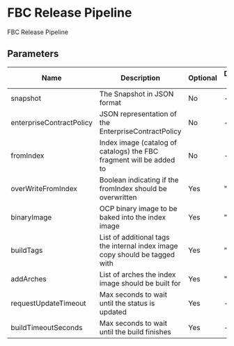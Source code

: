 # FBC Release Pipeline

FBC Release Pipeline

## Parameters

| Name | Description | Optional | Default value |
|------|-------------|----------|---------------|
| snapshot | The Snapshot in JSON format | No | - |
| enterpriseContractPolicy | JSON representation of the EnterpriseContractPolicy | No | - |
| fromIndex | Index image (catalog of catalogs) the FBC fragment will be added to | No | - |
| overWriteFromIndex | Boolean indicating if the fromIndex should be overwritten | Yes | "false" |
| binaryImage | OCP binary image to be baked into the index image | Yes | "" |
| buildTags | List of additional tags the internal index image copy should be tagged with | Yes | "[]"|
| addArches | List of arches the index image should be built for | Yes | "[]" |
| requestUpdateTimeout | Max seconds to wait until the status is updated | Yes | - |
| buildTimeoutSeconds | Max seconds to wait until the build finishes | Yes | - |
